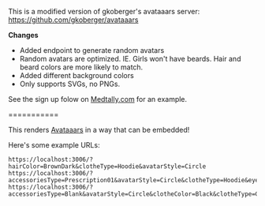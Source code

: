 This is a modified version of gkoberger's avataaars server: https://github.com/gkoberger/avataaars

**Changes**

* Added endpoint to generate random avatars
* Random avatars are optimized. IE. Girls won't have beards. Hair and beard colors are more likely to match.
* Added different background colors
* Only supports SVGs, no PNGs.


See the sign up folow on [Medtally.com](https://medtally.com) for an example.


===========

This renders [Avataaars](https://github.com/fangpenlin/avataaars) in a way that can be embedded!

Here's some example URLs:

    https://localhost:3006/?hairColor=BrownDark&clotheType=Hoodie&avatarStyle=Circle
    https://localhost:3006/?accessoriesType=Prescription01&avatarStyle=Circle&clotheType=Hoodie&eyeType=EyeRoll&eyebrowType=UnibrowNatural&facialHairType=BeardLight&hairColor=Black&mouthType=Eating&skinColor=Yellow&topType=LongHairShavedSides
    https://localhost:3006/?accessoriesType=Blank&avatarStyle=Circle&clotheColor=Black&clotheType=GraphicShirt&eyeType=Close&eyebrowType=Default&facialHairColor=BlondeGolden&facialHairType=Blank&hairColor=PastelPink&mouthType=Sad&skinColor=Tanned&topType=Hat
